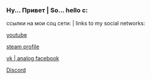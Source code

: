 ### Ну... Привет | So... hello c:

ссылки на мои соц сети: | links to my social networks:

[youtube](https://www.youtube.com/channel/UCYacSqdvb0zinRhQQVNF4Dg) 

[steam profile](https://steamcommunity.com/id/tut_na_sfere/)

[vk | analog facebook](https://vk.com/raypsey)

[Discord](https://discord.gg/dmKVKkADqY)
```markdon

```
